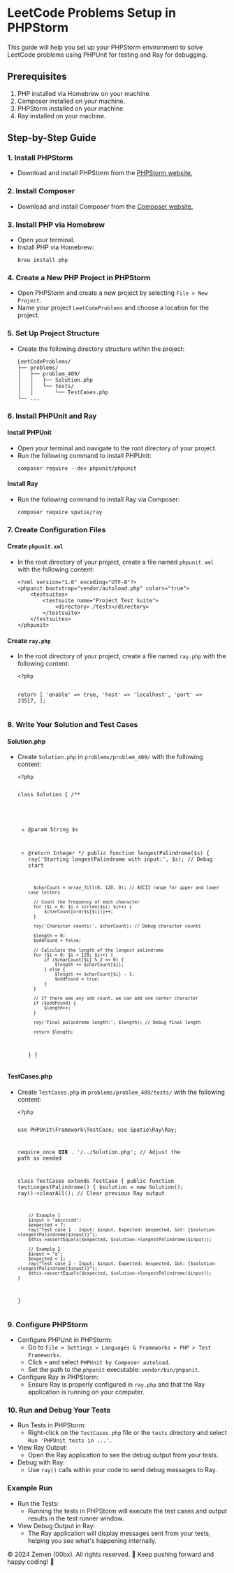 <!DOCTYPE html>
<html lang="en">
<head>
    <meta charset="UTF-8">
    <meta name="viewport" content="width=device-width, initial-scale=1.0">
    <title>LeetCode Problems Setup in PHPStorm</title>
</head>
<body>

<h1>LeetCode Problems Setup in PHPStorm</h1>
<p>This guide will help you set up your PHPStorm environment to solve LeetCode problems using PHPUnit for testing and Ray for debugging.</p>

<h2>Prerequisites</h2>
<ol>
    <li>PHP installed via Homebrew on your machine.</li>
    <li>Composer installed on your machine.</li>
    <li>PHPStorm installed on your machine.</li>
    <li>Ray installed on your machine.</li>
</ol>

<h2>Step-by-Step Guide</h2>

<h3>1. Install PHPStorm</h3>
<ul>
    <li>Download and install PHPStorm from the <a href="https://www.jetbrains.com/phpstorm/download/#section=mac">PHPStorm website.</a></li>
</ul>

<h3>2. Install Composer</h3>
<ul>
    <li>Download and install Composer from the <a href="https://getcomposer.org">Composer website.</a></li>
</ul>

<h3>3. Install PHP via Homebrew</h3>
<ul>
    <li>Open your terminal.</li>
    <li>Install PHP via Homebrew:</li>
    <pre><code>brew install php</code></pre>
</ul>

<h3>4. Create a New PHP Project in PHPStorm</h3>
<ul>
    <li>Open PHPStorm and create a new project by selecting <code>File &gt; New Project</code>.</li>
    <li>Name your project <code>LeetCodeProblems</code> and choose a location for the project.</li>
</ul>

<h3>5. Set Up Project Structure</h3>
<ul>
    <li>Create the following directory structure within the project:</li>
    <pre><code>LeetCodeProblems/
├── problems/
│   ├── problem_409/
│   │   ├── Solution.php
│   │   └── tests/
│   │       └── TestCases.php
└── ...</code></pre>
</ul>

<h3>6. Install PHPUnit and Ray</h3>
<h4>Install PHPUnit</h4>
<ul>
    <li>Open your terminal and navigate to the root directory of your project.</li>
    <li>Run the following command to install PHPUnit:</li>
    <pre><code>composer require --dev phpunit/phpunit</code></pre>
</ul>

<h4>Install Ray</h4>
<ul>
    <li>Run the following command to install Ray via Composer:</li>
    <pre><code>composer require spatie/ray</code></pre>
</ul>

<h3>7. Create Configuration Files</h3>
<h4>Create <code>phpunit.xml</code></h4>
<ul>
    <li>In the root directory of your project, create a file named <code>phpunit.xml</code> with the following content:</li>
    <pre><code>&lt;?xml version="1.0" encoding="UTF-8"?&gt;
&lt;phpunit bootstrap="vendor/autoload.php" colors="true"&gt;
    &lt;testsuites&gt;
        &lt;testsuite name="Project Test Suite"&gt;
            &lt;directory&gt;./tests&lt;/directory&gt;
        &lt;/testsuite&gt;
    &lt;/testsuites&gt;
&lt;/phpunit&gt;</code></pre>
</ul>

<h4>Create <code>ray.php</code></h4>
<ul>
    <li>In the root directory of your project, create a file named <code>ray.php</code> with the following content:</li>
    <pre><code>&lt;?php

return [
'enable' => true,
'host' => 'localhost',
'port' => 23517,
];</code></pre>
</ul>

<h3>8. Write Your Solution and Test Cases</h3>
<h4>Solution.php</h4>
<ul>
    <li>Create <code>Solution.php</code> in <code>problems/problem_409/</code> with the following content:</li>
    <pre><code>&lt;?php

class Solution {
/**
* @param String $s
* @return Integer
*/
public function longestPalindrome($s) {
ray('Starting longestPalindrome with input:', $s); // Debug start

        $charCount = array_fill(0, 128, 0); // ASCII range for upper and lower case letters

        // Count the frequency of each character
        for ($i = 0; $i < strlen($s); $i++) {
            $charCount[ord($s[$i])]++;
        }

        ray('Character counts:', $charCount); // Debug character counts

        $length = 0;
        $oddFound = false;

        // Calculate the length of the longest palindrome
        for ($i = 0; $i < 128; $i++) {
            if ($charCount[$i] % 2 == 0) {
                $length += $charCount[$i];
            } else {
                $length += $charCount[$i] - 1;
                $oddFound = true;
            }
        }

        // If there was any odd count, we can add one center character
        if ($oddFound) {
            $length++;
        }

        ray('Final palindrome length:', $length); // Debug final length

        return $length;
    }
}</code></pre>
</ul>

<h4>TestCases.php</h4>
<ul>
    <li>Create <code>TestCases.php</code> in <code>problems/problem_409/tests/</code> with the following content:</li>
    <pre><code>&lt;?php

use PHPUnit\Framework\TestCase;
use Spatie\Ray\Ray;

require_once __DIR__ . '/../Solution.php'; // Adjust the path as needed

class TestCases extends TestCase {
public function testLongestPalindrome() {
$solution = new Solution();
ray()->clearAll(); // Clear previous Ray output

        // Example 1
        $input = "abccccdd";
        $expected = 7;
        ray("Test case 1 - Input: $input, Expected: $expected, Got: {$solution->longestPalindrome($input)}");
        $this->assertEquals($expected, $solution->longestPalindrome($input));

        // Example 2
        $input = "a";
        $expected = 1;
        ray("Test case 2 - Input: $input, Expected: $expected, Got: {$solution->longestPalindrome($input)}");
        $this->assertEquals($expected, $solution->longestPalindrome($input));
    }
}</code></pre>
</ul>

<h3>9. Configure PHPStorm</h3>
<ul>
    <li>Configure PHPUnit in PHPStorm:
        <ul>
            <li>Go to <code>File &gt; Settings &gt; Languages & Frameworks &gt; PHP &gt; Test Frameworks</code>.</li>
            <li>Click <code>+</code> and select <code>PHPUnit by Composer autoload</code>.</li>
            <li>Set the path to the <code>phpunit</code> executable: <code>vendor/bin/phpunit</code>.</li>
        </ul>
    </li>
    <li>Configure Ray in PHPStorm:
        <ul>
            <li>Ensure Ray is properly configured in <code>ray.php</code> and that the Ray application is running on your computer.</li>
        </ul>
    </li>
</ul>

<h3>10. Run and Debug Your Tests</h3>
<ul>
    <li>Run Tests in PHPStorm:
        <ul>
            <li>Right-click on the <code>TestCases.php</code> file or the <code>tests</code> directory and select <code>Run 'PHPUnit tests in ...'</code>.</li>
        </ul>
    </li>
    <li>View Ray Output:
        <ul>
            <li>Open the Ray application to see the debug output from your tests.</li>
        </ul>
    </li>
    <li>Debug with Ray:
        <ul>
            <li>Use <code>ray()</code> calls within your code to send debug messages to Ray.</li>
        </ul>
    </li>
</ul>

<h3>Example Run</h3>
<ul>
    <li>Run the Tests:
        <ul>
            <li>Running the tests in PHPStorm will execute the test cases and output results in the test runner window.</li>
        </ul>
    </li>
    <li>View Debug Output in Ray:
        <ul>
            <li>The Ray application will display messages sent from your tests, helping you see what's happening internally.</li>
        </ul>
    </li>
</ul>
<p>&copy; 2024 Zemen (00bx). All rights reserved. 🌟 Keep pushing forward and happy coding! 🚀</p>


</body>
</html>
